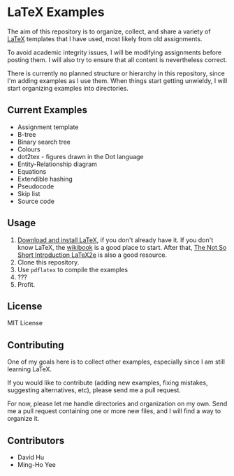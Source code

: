 LaTeX Examples
==============

The aim of this repository is to organize, collect, and share a variety of
[LaTeX](http://www.latex-project.org/) templates that I have used, most likely
from old assignments.

To avoid academic integrity issues, I will be modifying assignments before
posting them. I will also try to ensure that all content is nevertheless
correct.

There is currently no planned structure or hierarchy in this repository, since
I'm adding examples as I use them. When things start getting unwieldy, I will
start organizing examples into directories.

Current Examples
----------------

* Assignment template
* B-tree
* Binary search tree
* Colours
* dot2tex - figures drawn in the Dot language
* Entity-Relationship diagram
* Equations
* Extendible hashing
* Pseudocode
* Skip list
* Source code

Usage
-----

1. [Download and install LaTeX](http://www.latex-project.org/ftp.html), if you
   don't already have it. If you don't know LaTeX, the
   [wikibook](http://en.wikibooks.org/wiki/LaTeX) is a good place to start.
   After that, [The Not So Short Introduction
   LaTeX2e](http://tobi.oetiker.ch/lshort/lshort.pdf) is also a good resource.
2. Clone this repository.
3. Use `pdflatex` to compile the examples
4. ???
5. Profit.

License
-------

MIT License

Contributing
------------

One of my goals here is to collect other examples, especially since I am still
learning LaTeX.

If you would like to contribute (adding new examples, fixing mistakes,
suggesting alternatives, etc), please send me a pull request.

For now, please let me handle directories and organization on my own. Send me
a pull request containing one or more new files, and I will find a way to
organize it.

Contributors
------------

* David Hu
* Ming-Ho Yee
